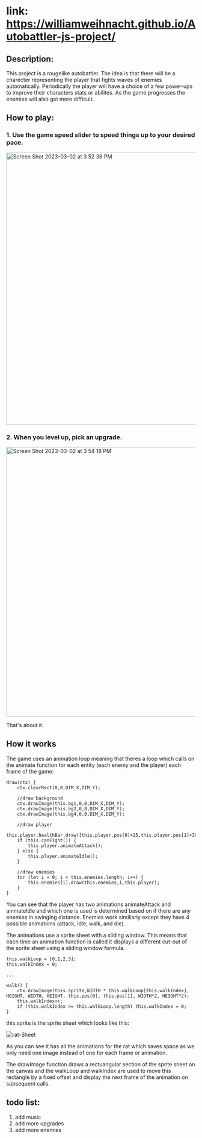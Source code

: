 # link: https://williamweihnacht.github.io/Autobattler-js-project/

## Description:
This project is a rougelike autobattler. The idea is that there will be a charecter representing the player that fights waves of enemies automatically. Periodically the player will have a choice of a few power-ups to improve their characters stats or abilites. As the game progresses the enemies will also get more difficult.

## How to play:

### 1. Use the game speed slider to speed things up to your desired pace.

<img width="723" alt="Screen Shot 2023-03-02 at 3 52 36 PM" src="https://user-images.githubusercontent.com/10673921/222592446-fac15322-d3c7-4478-844d-57e5fa028c1c.png">

### 2. When you level up, pick an upgrade.

<img width="716" alt="Screen Shot 2023-03-02 at 3 54 18 PM" src="https://user-images.githubusercontent.com/10673921/222592819-785dae9e-5639-4381-88d0-fed5b999994f.png">

That's about it.

## How it works

The game uses an animation loop meaning that theres a loop which calls on the animate function for each entity (each enemy and the player) each frame of the game:

    draw(ctx) {
        ctx.clearRect(0,0,DIM_X,DIM_Y);

        //draw background
        ctx.drawImage(this.bg1,0,0,DIM_X,DIM_Y);
        ctx.drawImage(this.bg2,0,0,DIM_X,DIM_Y);
        ctx.drawImage(this.bg4,0,0,DIM_X,DIM_Y);

        //draw player
        this.player.healthBar.draw([this.player.pos[0]+25,this.player.pos[1]+30]);
        if (this.canFight()) {
            this.player.animateAttack();
        } else {
            this.player.animateIdle();
        }

        //draw enemies
        for (let i = 0; i < this.enemies.length; i++) {
            this.enemies[i].draw(this.enemies,i,this.player);
        }
    }

You can see that the player has two animations animateAttack and animateIdle and which one is used is determined based on if there are any enemies in swinging distance. Enemies work similiarly except they have 4 possible animations (attack, idle, walk, and die).

The animations use a sprite sheet with a sliding window. This means that each time an animation function is called it displays a different cut-out of the sprite sheet using a sliding window formula.

    this.walkLoop = [0,1,2,3];
    this.walkIndex = 0;

    ...
    
    walk() {
        ctx.drawImage(this.sprite,WIDTH * this.walkLoop[this.walkIndex], HEIGHT, WIDTH, HEIGHT, this.pos[0], this.pos[1], WIDTH*2, HEIGHT*2);
        this.walkIndex++;
        if (this.walkIndex >= this.walkLoop.length) this.walkIndex = 0;
    }

this.sprite is the sprite sheet which looks like this:

![rat-Sheet](https://user-images.githubusercontent.com/10673921/222601948-00ef4dc5-6340-42d4-abfd-6b654e1eb3c3.png)

As you can see it has all the animations for the rat which saves space as we only need one image instead of one for each frame or animation.

The drawImage function draws a rectuangular section of the sprite sheet on the canvas and the walkLoop and walkIndex are used to move this rectangle by a fixed offset and display the next frame of the animation on subsequent calls.

## todo list:
1. add music
2. add more upgrades
3. add more enemies
